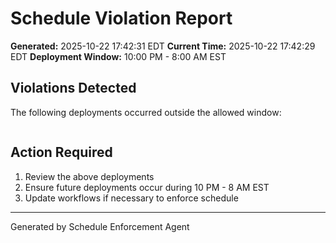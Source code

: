 # Schedule Violation Report

**Generated:** 2025-10-22 17:42:31 EDT
**Current Time:** 2025-10-22 17:42:29 EDT
**Deployment Window:** 10:00 PM - 8:00 AM EST

## Violations Detected

The following deployments occurred outside the allowed window:

```

```

## Action Required

1. Review the above deployments
2. Ensure future deployments occur during 10 PM - 8 AM EST
3. Update workflows if necessary to enforce schedule

---

Generated by Schedule Enforcement Agent

